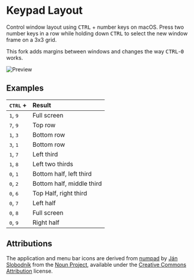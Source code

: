 # Keypad Layout

Control window layout using <kbd>CTRL</kbd> + number keys on macOS. Press two number keys in a row while holding down <kbd>CTRL</kbd> to select the new window frame on a 3x3 grid.

This fork adds margins between windows and changes the way <kbd>CTRL</kbd>-<kbd>0</kbd> works.

![Preview](https://github.com/jasonwoodland/keypad-layout/blob/master/Preview.png?raw=true)

## Examples
| <kbd>CTRL</kbd> +              | Result                    |
| ------------------------------ | :------------------------ |
| <kbd>1</kbd>, <kbd>9</kbd>     | Full screen               |
| <kbd>7</kbd>, <kbd>9</kbd>     | Top row                   |
| <kbd>1</kbd>, <kbd>3</kbd>     | Bottom row                |
| <kbd>3</kbd>, <kbd>1</kbd>     | Bottom row                |
| <kbd>1</kbd>, <kbd>7</kbd>     | Left third                |
| <kbd>1</kbd>, <kbd>8</kbd>     | Left two thirds           |
| <kbd>0</kbd>, <kbd>1</kbd>     | Bottom half, left third   |
| <kbd>0</kbd>, <kbd>2</kbd>     | Bottom half, middle third |
| <kbd>0</kbd>, <kbd>6</kbd>     | Top Half, right third     |
| <kbd>0</kbd>, <kbd>7</kbd>     | Left half                 |
| <kbd>0</kbd>, <kbd>8</kbd>     | Full screen               |
| <kbd>0</kbd>, <kbd>9</kbd>     | Right half                |

## Attributions
The application and menu bar icons are derived from [numpad](https://thenounproject.com/term/numpad/801826/) by [Ján Slobodník](https://thenounproject.com/janslobodnik/) from the [Noun Project](https://thenounproject.com/), available under the [Creative Commons Attribution](https://creativecommons.org/licenses/by/3.0/us/) license.
